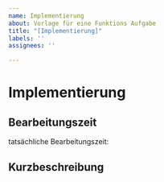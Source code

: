 ```yaml
---
name: Implementierung
about: Vorlage für eine Funktions Aufgabe
title: "[Implementierung]"
labels: ''
assignees: ''

---
```


# Implementierung

## Bearbeitungszeit
tatsächliche Bearbeitungszeit: <!-- (hh.mm.ss) -->

## Kurzbeschreibung
<!-- kurze Erläuterung der zu implementierenden Funktion -->
